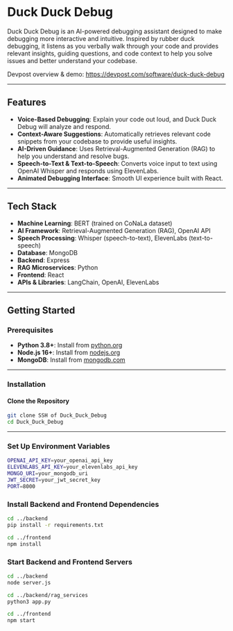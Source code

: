 # Duck Duck Debug

Duck Duck Debug is an AI-powered debugging assistant designed to make debugging more interactive and intuitive. Inspired by rubber duck debugging, it listens as you verbally walk through your code and provides relevant insights, guiding questions, and code context to help you solve issues and better understand your codebase.

Devpost overview & demo: https://devpost.com/software/duck-duck-debug

---

## Features

- **Voice-Based Debugging**: Explain your code out loud, and Duck Duck Debug will analyze and respond.
- **Context-Aware Suggestions**: Automatically retrieves relevant code snippets from your codebase to provide useful insights.
- **AI-Driven Guidance**: Uses Retrieval-Augmented Generation (RAG) to help you understand and resolve bugs.
- **Speech-to-Text & Text-to-Speech**: Converts voice input to text using OpenAI Whisper and responds using ElevenLabs.
- **Animated Debugging Interface**: Smooth UI experience built with React.

---

## Tech Stack

- **Machine Learning**: BERT (trained on CoNaLa dataset)
- **AI Framework**: Retrieval-Augmented Generation (RAG), OpenAI API
- **Speech Processing**: Whisper (speech-to-text), ElevenLabs (text-to-speech)
- **Database**: MongoDB
- **Backend**: Express
- **RAG Microservices**: Python
- **Frontend**: React
- **APIs & Libraries**: LangChain, OpenAI, ElevenLabs

---

## Getting Started

### Prerequisites

- **Python 3.8+**: Install from [python.org](https://www.python.org/)
- **Node.js 16+**: Install from [nodejs.org](https://nodejs.org/)
- **MongoDB**: Install from [mongodb.com](https://www.mongodb.com/)

---

### Installation

#### Clone the Repository
```bash
git clone SSH of Duck_Duck_Debug
cd Duck_Duck_Debug
```

---

### Set Up Environment Variables
```bash
OPENAI_API_KEY=your_openai_api_key
ELEVENLABS_API_KEY=your_elevenlabs_api_key
MONGO_URI=your_mongodb_uri
JWT_SECRET=your_jwt_secret_key
PORT=8000
```

### Install Backend and Frontend Dependencies
```bash
cd ../backend
pip install -r requirements.txt

cd ../frontend
npm install
```

### Start Backend and Frontend Servers
```bash
cd ../backend
node server.js

cd ../backend/rag_services
python3 app.py

cd ../frontend
npm start
```


